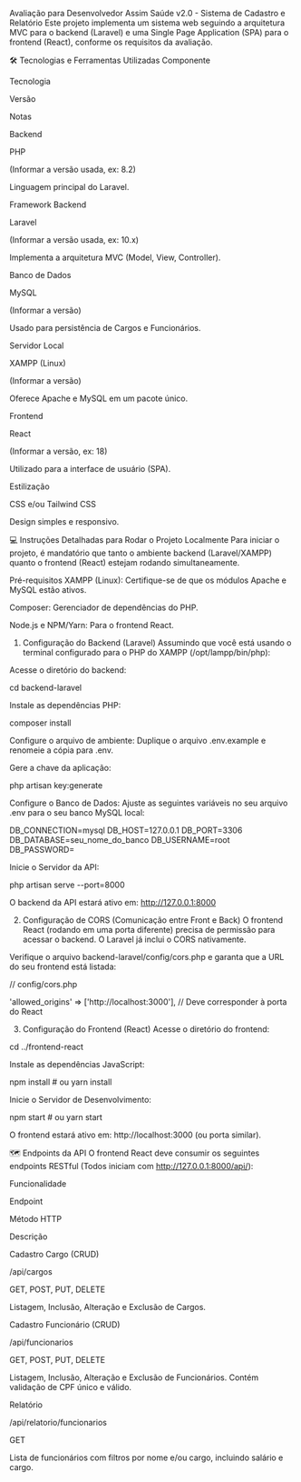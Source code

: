 Avaliação para Desenvolvedor Assim Saúde v2.0 - Sistema de Cadastro e Relatório
Este projeto implementa um sistema web seguindo a arquitetura MVC para o backend (Laravel) e uma Single Page Application (SPA) para o frontend (React), conforme os requisitos da avaliação.

🛠️ Tecnologias e Ferramentas Utilizadas
Componente

Tecnologia

Versão

Notas

Backend

PHP

(Informar a versão usada, ex: 8.2)

Linguagem principal do Laravel.

Framework Backend

Laravel

(Informar a versão usada, ex: 10.x)

Implementa a arquitetura MVC (Model, View, Controller).

Banco de Dados

MySQL

(Informar a versão)

Usado para persistência de Cargos e Funcionários.

Servidor Local

XAMPP (Linux)

(Informar a versão)

Oferece Apache e MySQL em um pacote único.

Frontend

React

(Informar a versão, ex: 18)

Utilizado para a interface de usuário (SPA).

Estilização

CSS e/ou Tailwind CSS



Design simples e responsivo.

💻 Instruções Detalhadas para Rodar o Projeto Localmente
Para iniciar o projeto, é mandatório que tanto o ambiente backend (Laravel/XAMPP) quanto o frontend (React) estejam rodando simultaneamente.

Pré-requisitos
XAMPP (Linux): Certifique-se de que os módulos Apache e MySQL estão ativos.

Composer: Gerenciador de dependências do PHP.

Node.js e NPM/Yarn: Para o frontend React.

1. Configuração do Backend (Laravel)
Assumindo que você está usando o terminal configurado para o PHP do XAMPP (/opt/lampp/bin/php):

Acesse o diretório do backend:

cd backend-laravel

Instale as dependências PHP:

composer install

Configure o arquivo de ambiente:
Duplique o arquivo .env.example e renomeie a cópia para .env.

Gere a chave da aplicação:

php artisan key:generate

Configure o Banco de Dados:
Ajuste as seguintes variáveis no seu arquivo .env para o seu banco MySQL local:

DB_CONNECTION=mysql
DB_HOST=127.0.0.1
DB_PORT=3306
DB_DATABASE=seu_nome_do_banco
DB_USERNAME=root
DB_PASSWORD=

Inicie o Servidor da API:

php artisan serve --port=8000

O backend da API estará ativo em: http://127.0.0.1:8000

2. Configuração de CORS (Comunicação entre Front e Back)
O frontend React (rodando em uma porta diferente) precisa de permissão para acessar o backend. O Laravel já inclui o CORS nativamente.

Verifique o arquivo backend-laravel/config/cors.php e garanta que a URL do seu frontend está listada:

// config/cors.php

'allowed_origins' => ['http://localhost:3000'], // Deve corresponder à porta do React

3. Configuração do Frontend (React)
Acesse o diretório do frontend:

cd ../frontend-react

Instale as dependências JavaScript:

npm install  # ou yarn install

Inicie o Servidor de Desenvolvimento:

npm start # ou yarn start

O frontend estará ativo em: http://localhost:3000 (ou porta similar).

🗺️ Endpoints da API
O frontend React deve consumir os seguintes endpoints RESTful (Todos iniciam com http://127.0.0.1:8000/api/):

Funcionalidade

Endpoint

Método HTTP

Descrição

Cadastro Cargo (CRUD)

/api/cargos

GET, POST, PUT, DELETE

Listagem, Inclusão, Alteração e Exclusão de Cargos.

Cadastro Funcionário (CRUD)

/api/funcionarios

GET, POST, PUT, DELETE

Listagem, Inclusão, Alteração e Exclusão de Funcionários. Contém validação de CPF único e válido.

Relatório

/api/relatorio/funcionarios

GET

Lista de funcionários com filtros por nome e/ou cargo, incluindo salário e cargo.
